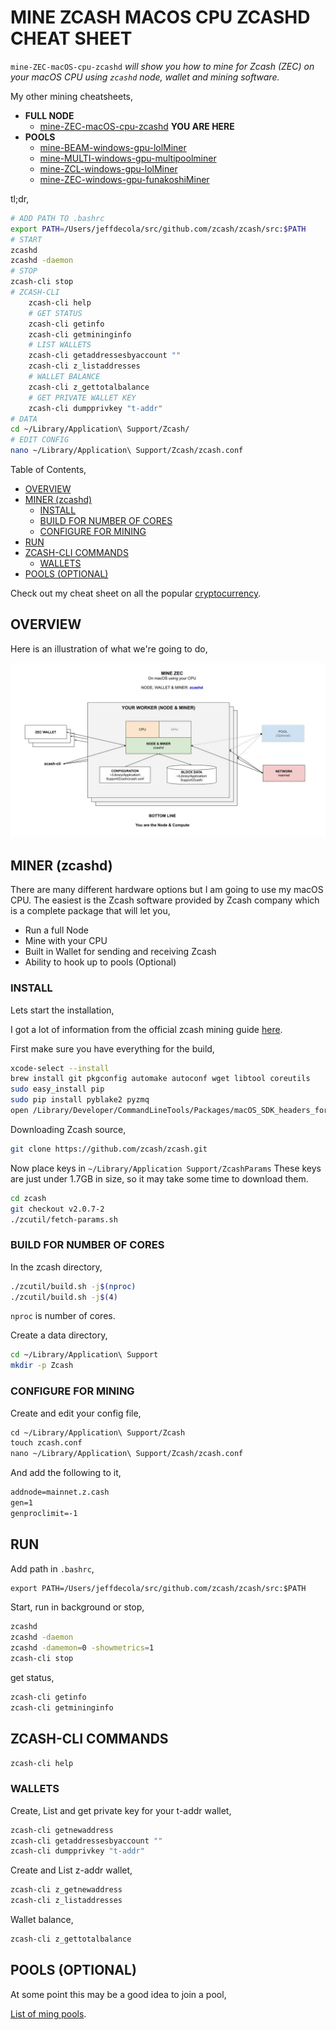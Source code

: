 # MINE ZCASH MACOS CPU ZCASHD CHEAT SHEET

`mine-ZEC-macOS-cpu-zcashd` _will show you
how to mine for Zcash (ZEC)
on your macOS CPU
using `zcashd` node, wallet and mining software._

My other mining cheatsheets,

* **FULL NODE**
  * [mine-ZEC-macOS-cpu-zcashd](https://github.com/JeffDeCola/my-cheat-sheets/tree/master/other/mining-cryptocurrency/full-node/mine-ZEC-macOS-cpu-zcashd-cheat-sheet)
  **YOU ARE HERE**
* **POOLS**
  * [mine-BEAM-windows-gpu-lolMiner](https://github.com/JeffDeCola/my-cheat-sheets/tree/master/other/mining-cryptocurrency/pools/mine-BEAM-windows-gpu-lolMiner-cheat-sheet)
  * [mine-MULTI-windows-gpu-multipoolminer](https://github.com/JeffDeCola/my-cheat-sheets/tree/master/other/mining-cryptocurrency/pools/mine-MULTI-windows-gpu-multipoolminer-cheat-sheet)
  * [mine-ZCL-windows-gpu-lolMiner](https://github.com/JeffDeCola/my-cheat-sheets/tree/master/other/mining-cryptocurrency/pools/mine-ZCL-windows-gpu-lolMiner-cheat-sheet)
  * [mine-ZEC-windows-gpu-funakoshiMiner](https://github.com/JeffDeCola/my-cheat-sheets/tree/master/other/mining-cryptocurrency/pools/mine-ZEC-windows-gpu-funakoshiMiner-cheat-sheet)

tl;dr,

```bash
# ADD PATH TO .bashrc
export PATH=/Users/jeffdecola/src/github.com/zcash/zcash/src:$PATH
# START
zcashd
zcashd -daemon
# STOP
zcash-cli stop
# ZCASH-CLI
    zcash-cli help
    # GET STATUS
    zcash-cli getinfo
    zcash-cli getmininginfo
    # LIST WALLETS
    zcash-cli getaddressesbyaccount ""
    zcash-cli z_listaddresses
    # WALLET BALANCE
    zcash-cli z_gettotalbalance
    # GET PRIVATE WALLET KEY
    zcash-cli dumpprivkey "t-addr"
# DATA
cd ~/Library/Application\ Support/Zcash/
# EDIT CONFIG
nano ~/Library/Application\ Support/Zcash/zcash.conf
```

Table of Contents,

* [OVERVIEW](https://github.com/JeffDeCola/my-cheat-sheets/tree/master/other/mining-cryptocurrency/full-node/mine-ZEC-macOS-cpu-zcashd-cheat-sheet#overview)
* [MINER (zcashd)](https://github.com/JeffDeCola/my-cheat-sheets/tree/master/other/mining-cryptocurrency/full-node/mine-ZEC-macOS-cpu-zcashd-cheat-sheet#miner-zcashd)
  * [INSTALL](https://github.com/JeffDeCola/my-cheat-sheets/tree/master/other/mining-cryptocurrency/full-node/mine-ZEC-macOS-cpu-zcashd-cheat-sheet#install)
  * [BUILD FOR NUMBER OF CORES](https://github.com/JeffDeCola/my-cheat-sheets/tree/master/other/mining-cryptocurrency/full-node/mine-ZEC-macOS-cpu-zcashd-cheat-sheet#build-for-number-of-cores)
  * [CONFIGURE FOR MINING](https://github.com/JeffDeCola/my-cheat-sheets/tree/master/other/mining-cryptocurrency/full-node/mine-ZEC-macOS-cpu-zcashd-cheat-sheet#configure-for-mining)
* [RUN](https://github.com/JeffDeCola/my-cheat-sheets/tree/master/other/mining-cryptocurrency/full-node/mine-ZEC-macOS-cpu-zcashd-cheat-sheet#run)
* [ZCASH-CLI COMMANDS](https://github.com/JeffDeCola/my-cheat-sheets/tree/master/other/mining-cryptocurrency/full-node/mine-ZEC-macOS-cpu-zcashd-cheat-sheet#zcash-cli-commands)
  * [WALLETS](https://github.com/JeffDeCola/my-cheat-sheets/tree/master/other/mining-cryptocurrency/full-node/mine-ZEC-macOS-cpu-zcashd-cheat-sheet#wallets)
* [POOLS (OPTIONAL)](https://github.com/JeffDeCola/my-cheat-sheets/tree/master/other/mining-cryptocurrency/full-node/mine-ZEC-macOS-cpu-zcashd-cheat-sheet#pools-optional)

Check out my cheat sheet on all the popular
[cryptocurrency](https://github.com/JeffDeCola/my-cheat-sheets/tree/master/other/mining-cryptocurrency/cryptocurrency/cryptocurrency-cheat-sheet).

## OVERVIEW

Here is an illustration of what we're going to do,

![IMAGE - mine-ZEC-macOS-cpu-zcashd - IMAGE](../../../../docs/pics/mine-ZEC-macos-cpu-zcashd.jpg)

## MINER (zcashd)

There are many different hardware options but I am going to use
my macOS CPU. The easiest is the Zcash software provided by
Zcash company which is a complete package that will let you,

* Run a full Node
* Mine with your CPU
* Built in Wallet for sending and receiving Zcash
* Ability to hook up to pools (Optional)

### INSTALL

Lets start the installation,

I got a lot of information from the official zcash mining guide
[here](https://zcash.readthedocs.io/en/latest/rtd_pages/zcash_mining_guide.html).

First make sure you have everything for the build,

```bash
xcode-select --install
brew install git pkgconfig automake autoconf wget libtool coreutils
sudo easy_install pip
sudo pip install pyblake2 pyzmq
open /Library/Developer/CommandLineTools/Packages/macOS_SDK_headers_for_macOS_10.14.pkg
```

Downloading Zcash source,

```bash
git clone https://github.com/zcash/zcash.git
```

Now place keys in `~/Library/Application Support/ZcashParams`
These keys are just under 1.7GB in size, so it
may take some time to download them.

```bash
cd zcash
git checkout v2.0.7-2
./zcutil/fetch-params.sh
```

### BUILD FOR NUMBER OF CORES

In the zcash directory,

```bash
./zcutil/build.sh -j$(nproc)
./zcutil/build.sh -j$(4)
```

`nproc` is number of cores.

Create a data directory,

```bash
cd ~/Library/Application\ Support
mkdir -p Zcash
```

### CONFIGURE FOR MINING

Create and edit your config file,

```txt
cd ~/Library/Application\ Support/Zcash
touch zcash.conf
nano ~/Library/Application\ Support/Zcash/zcash.conf
```

And add the following to it,

```txt
addnode=mainnet.z.cash
gen=1
genproclimit=-1
```

## RUN

Add path in `.bashrc`,

```txt
export PATH=/Users/jeffdecola/src/github.com/zcash/zcash/src:$PATH
```

Start, run in background or stop,

```bash
zcashd
zcashd -daemon
zcashd -damemon=0 -showmetrics=1
zcash-cli stop
```

get status,

```bash
zcash-cli getinfo
zcash-cli getmininginfo
```

## ZCASH-CLI COMMANDS

```bash
zcash-cli help
```

### WALLETS

Create, List and get private key for your t-addr wallet,

```bash
zcash-cli getnewaddress
zcash-cli getaddressesbyaccount ""
zcash-cli dumpprivkey "t-addr"
```

Create and List z-addr wallet,

```bash
zcash-cli z_getnewaddress
zcash-cli z_listaddresses
```

Wallet balance,

```bash
zcash-cli z_gettotalbalance
```

## POOLS (OPTIONAL)

At some point this may be a good idea to join a pool,

[List of ming pools](https://www.zcashcommunity.com/mining/mining-pools/).
